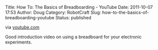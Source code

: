 Title: How To: The Basics of Breadboarding - YouTube
Date: 2011-10-07 17:53
Author: Doug
Category: RobotCraft
Slug: how-to-the-basics-of-breadboarding-youtube
Status: published

via [youtube.com](http://www.youtube.com/watch?v=q_Q5s9AhCR0&feature=player_embedded)

Good introduction video on using a breadboard for your electronic experiments.
